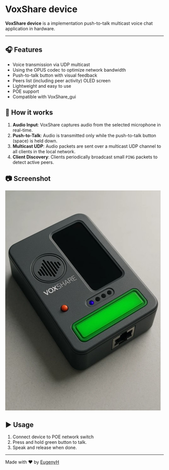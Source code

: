 # VoxShare device

**VoxShare device** is a implementation push-to-talk multicast voice chat application in hardware.

---

## 🎧 Features

- Voice transmission via UDP multicast
- Using the OPUS codec to optimize network bandwidth
- Push-to-talk button with visual feedback
- Peers list (including peer activity) OLED screen
- Lightweight and easy to use
- POE support
- Compatible with VoxShare_gui

## 🔧 How it works

1. **Audio Input**: VoxShare captures audio from the selected microphone in real-time.
2. **Push-to-Talk**: Audio is transmitted only while the push-to-talk button (space) is held down.
3. **Multicast UDP**: Audio packets are sent over a multicast UDP channel to all clients in the local network.
4. **Client Discovery**: Clients periodically broadcast small `PING` packets to detect active peers.

## 📷 Screenshot

![Common view](Common_view.jpg)

## ▶️ Usage

1. Connect device to POE network switch 
2. Press and hold green button to talk.
3. Speak and release when done.

---

Made with ❤️ by [EugenyH](https://github.com/eugenyh)


